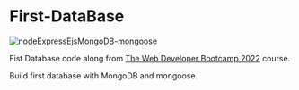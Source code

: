 # First-DataBase

![nodeExpressEjsMongoDB-mongoose](https://user-images.githubusercontent.com/49698792/181804552-77975ed3-b246-4de1-9252-366f2aa8e14a.png)

Fist Database code along from [The Web Developer Bootcamp 2022](https://www.udemy.com/course/the-web-developer-bootcamp/) course.

Build first database with MongoDB and mongoose.


